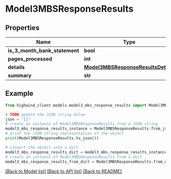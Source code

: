 # Model3MBSResponseResults


## Properties

Name | Type | Description | Notes
------------ | ------------- | ------------- | -------------
**is_3_month_bank_statement** | **bool** |  | [optional] 
**pages_processed** | **int** |  | [optional] 
**details** | [**Model3MBSResponseResultsDetails**](Model3MBSResponseResultsDetails.md) |  | [optional] 
**summary** | **str** |  | [optional] 

## Example

```python
from highwind_client.models.model3_mbs_response_results import Model3MBSResponseResults

# TODO update the JSON string below
json = "{}"
# create an instance of Model3MBSResponseResults from a JSON string
model3_mbs_response_results_instance = Model3MBSResponseResults.from_json(json)
# print the JSON string representation of the object
print(Model3MBSResponseResults.to_json())

# convert the object into a dict
model3_mbs_response_results_dict = model3_mbs_response_results_instance.to_dict()
# create an instance of Model3MBSResponseResults from a dict
model3_mbs_response_results_from_dict = Model3MBSResponseResults.from_dict(model3_mbs_response_results_dict)
```
[[Back to Model list]](../README.md#documentation-for-models) [[Back to API list]](../README.md#documentation-for-api-endpoints) [[Back to README]](../README.md)


